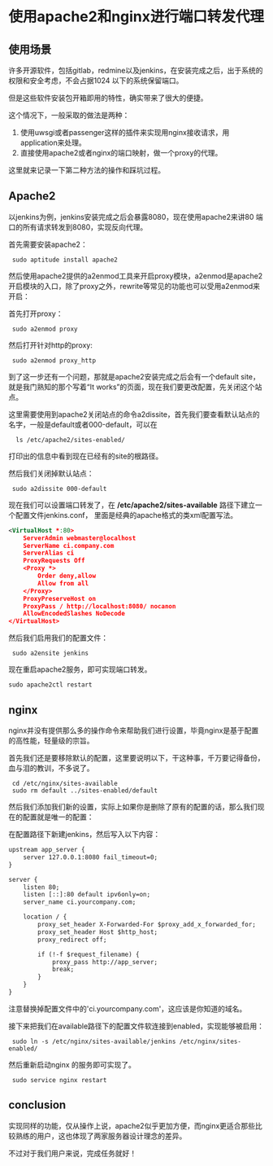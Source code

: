 # 使用apache2和nginx进行端口转发代理

## 使用场景

许多开源软件，包括gitlab，redmine以及jenkins，在安装完成之后，出于系统的权限和安全考虑，不会占据1024 以下的系统保留端口。

但是这些软件安装包开箱即用的特性，确实带来了很大的便捷。

这个情况下，一般采取的做法是两种：

1. 使用uwsgi或者passenger这样的插件来实现用nginx接收请求，用application来处理。
2. 直接使用apache2或者nginx的端口映射，做一个proxy的代理。

这里就来记录一下第二种方法的操作和踩坑过程。

## Apache2

以jenkins为例，jenkins安装完成之后会暴露8080，现在使用apache2来讲80 端口的所有请求转发到8080，实现反向代理。

首先需要安装apache2：

```shell
 sudo aptitude install apache2
```

然后使用apache2提供的a2enmod工具来开启proxy模块，a2enmod是apache2开启模块的入口，除了proxy之外，rewrite等常见的功能也可以受用a2enmod来开启：

首先打开proxy：
```shell
 sudo a2enmod proxy
```

然后打开针对http的proxy:

```shell
 sudo a2enmod proxy_http
```
到了这一步还有一个问题，那就是apache2安装完成之后会有一个default site，就是我门熟知的那个写着“It works”的页面，现在我们要更改配置，先关闭这个站点。

这里需要使用到apache2关闭站点的命令a2dissite，首先我们要查看默认站点的名字，一般是default或者000-default，可以在

```shell
  ls /etc/apache2/sites-enabled/
```
打印出的信息中看到现在已经有的site的根路径。

然后我们关闭掉默认站点：

```shell
 sudo a2dissite 000-default
```

现在我们可以设置端口转发了，在 __/etc/apache2/sites-available__ 路径下建立一个配置文件jenkins.conf， 里面是经典的apache格式的类xml配置写法。

```xml
<VirtualHost *:80>
	ServerAdmin webmaster@localhost
	ServerName ci.company.com
	ServerAlias ci
	ProxyRequests Off
	<Proxy *>
		Order deny,allow
		Allow from all
	</Proxy>
	ProxyPreserveHost on
	ProxyPass / http://localhost:8080/ nocanon
	AllowEncodedSlashes NoDecode
</VirtualHost>
```
然后我们启用我们的配置文件：

```shell
 sudo a2ensite jenkins
```
现在重启apache2服务，即可实现端口转发。

```shell
sudo apache2ctl restart
```

## nginx

nginx并没有提供那么多的操作命令来帮助我们进行设置，毕竟nginx是基于配置的高性能，轻量级的宗旨。

首先我们还是要移除默认的配置，这里要说明以下，干这种事，千万要记得备份，血与泪的教训，不多说了。

```shell
 cd /etc/nginx/sites-available
 sudo rm default ../sites-enabled/default
```
然后我们添加我们新的设置，实际上如果你是删除了原有的配置的话，那么我们现在的配置就是唯一的配置：

在配置路径下新建jenkins，然后写入以下内容：

```xml
upstream app_server {
    server 127.0.0.1:8080 fail_timeout=0;
}

server {
    listen 80;
    listen [::]:80 default ipv6only=on;
    server_name ci.yourcompany.com;

    location / {
        proxy_set_header X-Forwarded-For $proxy_add_x_forwarded_for;
        proxy_set_header Host $http_host;
        proxy_redirect off;

        if (!-f $request_filename) {
            proxy_pass http://app_server;
            break;
        }
    }
}
```

注意替换掉配置文件中的'ci.yourcompany.com'，这应该是你知道的域名。

接下来把我们在available路径下的配置文件软连接到enabled，实现能够被启用：

```shell
 sudo ln -s /etc/nginx/sites-available/jenkins /etc/nginx/sites-enabled/
```

然后重新启动nginx 的服务即可实现了。

```shell
 sudo service nginx restart
```

## conclusion

实现同样的功能，仅从操作上说，apache2似乎更加方便，而nginx更适合那些比较熟练的用户，这也体现了两家服务器设计理念的差异。

不过对于我们用户来说，完成任务就好！
